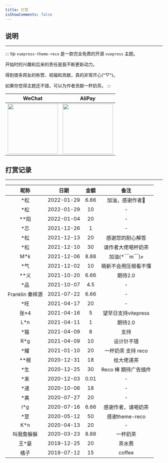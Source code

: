 ```yaml
---
title: 打赏
isShowComments: false
---
```


## 说明

<hr />

::: tip
`vuepress-theme-reco` 是一款完全免费的开源 `vuepress` 主题。

开始时的兴趣和后来的责任是我不断更新动力。

得到很多网友的称赞、祝福和贡献，真的非常开心(^▽^)。

如果你觉得主题还不错，可以为作者贡献一杯奶茶。
:::

|WeChat|AliPay|
|-|-|
|<img style="width: 160px" src="/wechat.png" />|<img style="width: 160px" src="/alipay.png" />|

## 打赏记录

<hr/>

|昵称|日期|金额|备注|
|:-:|:-:|:-:|:-:|
|*松|2022-01-29|6.66|加油，感谢作者🙋|
|*松|2022-01-29|10|-|
|**阳|2022-01-04|20|-|
|*芯|2021-12-26|1|-|
|*松|2021-12-13|20|感谢您的耐心解答|
|*松|2021-12-10|30|请作者大佬喝杯奶茶|
|M*k|2021-12-06|8.88|加油(*￣m￣)✊|
|*气|2021-12-02|10|萌新不会用压根看不懂|
|**义|2021-10-20|6.66|期待2.0|
|*品|2021-10-07|4.5|-|
|Franklin 秦梓源|2021-07-22|6.66|-|
|*旺|2021-04-17|20|-|
|张*4|2021-04-16|5|望早日支持vitepress|
|L*n|2021-04-11|1|期待2.0|
|*猫|2021-04-09|8|支持|
|R*g|2021-04-09|10|设计针不错|
|*耀|2021-01-10|20|一杯奶茶 支持 reco|
|**根|2020-12-31|18|给大佬递茶|
|*生|2020-12-25|30|Reco 棒 期待广告插件|
|*来|2020-12-03|0.01|-|
|*递|2020-10-06|18|-|
|*美|2020-07-27|20|-|
|i*g|2020-07-16|6.66|感谢作者，请喝奶茶|
|*罡|2020-05-12|50|感谢theme-reco|
|K*n|2020-04-13|20|-|
|叫我詹躲躲|2020-03-23|8.88|一杯奶茶|
|王*豪|2019-12-25|20|茶水费|
|橘子|2019-07-12|15|coffee|

